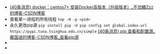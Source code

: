 - [(40条消息) docker：centos7+ 安装Docker高版本（升级版本）_不加糖Zzz的博客-CSDN博客](https://blog.csdn.net/sinat_31032177/article/details/86230533)
- 查看某一进程的所有线程 `top -H -p <pid>`
- 永久更改pip源
  ``pip install pip -U
  pip config set global.index-url https://pypi.tuna.tsinghua.edu.cn/simple``
  [(40条消息) pip 查看和配置源_戴国进的博客-CSDN博客_查看pip源](https://blog.csdn.net/JineD/article/details/125090904)
-
-